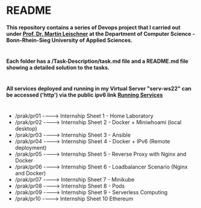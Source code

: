 # README

#### This repository contains a series of Devops project that I carried out under [Prof. Dr. Martin Leischner](https://www.leischner.inf.h-brs.de/) at the Department of Computer Science - Bonn-Rhein-Sieg University of Applied Sciences.

#

#### Each folder has a /Task-Description/task.md file and a README.md file showing a detailed solution to the tasks.

#

#### All services deployed and running in my Virtual Server "serv-ws22" can be accessed ('http') via the public ipv6 link [Running Services](http://[2001:638:408:200:ff00:cafe:0:beaf]:8080/)  

#

* /prak/pr01 ----> Internship Sheet 1 - Home Laboratory
* /prak/pr02 ----> Internship Sheet 2 - Docker + Miniwhoami (local desktop)
* /prak/pr03 ----> Internship Sheet 3 - Ansible
* /prak/pr04 ----> Internship Sheet 4 - Docker + IPv6 (Remote deployment)
* /prak/pr05 ----> Internship Sheet 5 - Reverse Proxy with Nginx and Docker
* /prak/pr06 ----> Internship Sheet 6 - Loadbalancer Scenario (Nginx and Docker)
* /prak/pr07 ----> Internship Sheet 7 - Minikube
* /prak/pr08 ----> Internship Sheet 8 - Pods
* /prak/pr09 ----> Internship Sheet 9 - Serverless Computing
* /prak/pr10 ----> Internship Sheet 10  Ethereum
